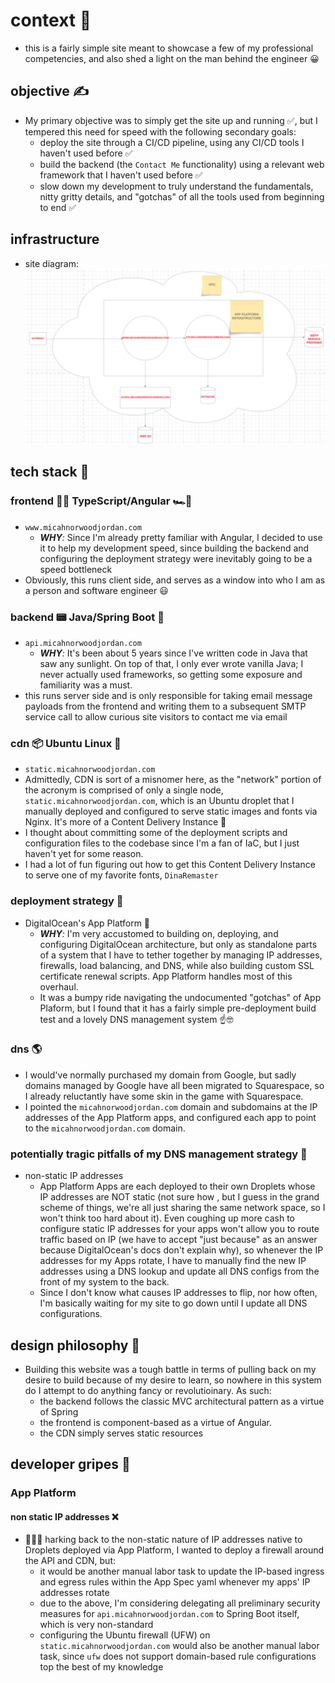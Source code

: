 # context 📝

- this is a fairly simple site meant to showcase a few of my professional competencies, and also shed a light on the man behind the engineer 😀

## objective ✍️

- My primary objective was to simply get the site up and running ✅, but I tempered this need for speed with the following secondary goals:
  - deploy the site through a CI/CD pipeline, using any CI/CD tools I haven't used before ✅
  - build the backend (the `Contact Me` functionality) using a relevant web framework that I haven't used before ✅
  - slow down my development to truly understand the fundamentals, nitty gritty details, and "gotchas" of all the tools used from beginning to end ✅

## infrastructure

- site diagram: ![alt text](image.png)

## tech stack 🥞

### frontend 👨‍💻 TypeScript/Angular 🏎️💨

- `www.micahnorwoodjordan.com`
  - <i>**WHY**:</i> Since I'm already pretty familiar with Angular, I decided to use it to help my development speed, since building the backend and configuring the deployment strategy were inevitably going to be a speed bottleneck
- Obviously, this runs client side, and serves as a window into who I am as a person and software engineer 😃

### backend 📟 Java/Spring Boot 🍃

- `api.micahnorwoodjordan.com`
  - <i>**WHY**:</i> It's been about 5 years since I've written code in Java that saw any sunlight. On top of that, I only ever wrote vanilla Java; I never actually used frameworks, so getting some exposure and familiarity was a must.
- this runs server side and is only responsible for taking email message payloads from the frontend and writing them to a subsequent SMTP service call to allow curious site visitors to contact me via email

### cdn 📦 Ubuntu Linux 🐧

- `static.micahnorwoodjordan.com`
- Admittedly, CDN is sort of a misnomer here, as the "network" portion of the acronym is comprised of only a single node, `static.micahnorwoodjordan.com`, which is an Ubuntu droplet that I manually deployed and configured to serve static images and fonts via Nginx. It's more of a Content Delivery Instance 🤫
- I thought about committing some of the deployment scripts and configuration files to the codebase since I'm a fan of IaC, but I just haven't yet for some reason.
- I had a lot of fun figuring out how to get this Content Delivery Instance to serve one of my favorite fonts, `DinaRemaster`

### deployment strategy 🚀

- DigitalOcean's App Platform 🌊
  - <i>**WHY**:</i> I'm very accustomed to building on, deploying, and configuring DigitalOcean architecture, but only as standalone parts of a system that I have to tether together by managing IP addresses, firewalls, load balancing, and DNS, while also building custom SSL certificate renewal scripts. App Platform handles most of this overhaul.
  - It was a bumpy ride navigating the undocumented "gotchas" of App Plaform, but I found that it has a fairly simple pre-deployment build test and a lovely DNS management system ☝️🤓

### dns 🌎

- I would've normally purchased my domain from Google, but sadly domains managed by Google have all been migrated to Squarespace, so I already reluctantly have some skin in the game with Squarespace.
- I pointed the `micahnorwoodjordan.com` domain and subdomains at the IP addresses of the App Platform apps, and configured each app to point to the `micahnorwoodjordan.com` domain.

### potentially tragic pitfalls of my DNS management strategy 🚨

- non-static IP addresses
  - App Platform Apps are each deployed to their own Droplets whose IP addresses are NOT static (not sure how , but I guess in the grand scheme of things, we're all just sharing the same network space, so I won't think too hard about it). Even coughing up more cash to configure static IP addresses for your apps won't allow you to route traffic based on IP (we have to accept "just because" as an answer because DigitalOcean's docs don't explain why), so whenever the IP addresses for my Apps rotate, I have to manually find the new IP addresses using a DNS lookup and update all DNS configs from the front of my system to the back.
  - Since I don't know what causes IP addresses to flip, nor how often, I'm basically waiting for my site to go down until I update all DNS configurations.

## design philosophy 🧐

- Building this website was a tough battle in terms of pulling back on my desire to build because of my desire to learn, so nowhere in this system do I attempt to do anything fancy or revolutioinary. As such:
  - the backend follows the classic MVC architectural pattern as a virtue of Spring
  - the frontend is component-based as a virtue of Angular.
  - the CDN simply serves static resources

## developer gripes 🤬

### App Platform

#### non static IP addresses ❌

- 🤦🏽‍♂️ harking back to the non-static nature of IP addresses native to Droplets deployed via App Platform, I wanted to deploy a firewall around the API and CDN, but:
  - it would be another manual labor task to update the IP-based ingress and egress rules within the App Spec yaml whenever my apps' IP addresses rotate
  - due to the above, I'm considering delegating all preliminary security measures for `api.micahnorwoodjordan.com` to Spring Boot itself, which is very non-standard
  - configuring the Ubuntu firewall (UFW) on `static.micahnorwoodjordan.com` would also be another manual labor task, since `ufw` does not support domain-based rule configurations top the best of my knowledge

